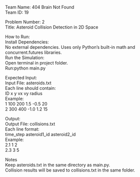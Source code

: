 Team Name: 404 Brain Not Found<br>
Team ID: 19<br>

Problem Number: 2<br>
Title: Asteroid Collision Detection in 2D Space<br>

How to Run:<br>
    Install Dependencies:<br>
        No external dependencies. Uses only Python’s built-in math and concurrent.futures libraries.<br>
    Run the Simulation:<br>
        Open terminal in project folder.<br>
        Run:python main.py<br>

Expected Input:<br>
    Input File: asteroids.txt<br>
    Each line should contain:<br>
    ID x y vx vy radius<br>
    Example:<br>
        1 100 200 1.5 -0.5 20<br>
        2 300 400 -1.0 1.2 15<br>

Output:<br>
    Output File: collisions.txt<br>
    Each line format:<br>
    time_step asteroid1_id asteroid2_id<br>
    Example:<br>
        2.1 1 2<br>
        2.3 3 5<br>

Notes<br>
    Keep asteroids.txt in the same directory as main.py.<br>
    Collision results will be saved to collisions.txt in the same folder.<br>
